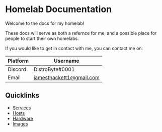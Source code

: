 # Homelab Documentation

Welcome to the docs for my homelab!

These docs will serve as both a refernce for me, and a possible place for people to start their own homelabs.

If you would like to get in contact with me, you can contact me on:

| Platform | Username                 |
| -------- | ------------------------ |
| Discord  | DistroByte#0001          |
| Email    | jamesthackett1@gmail.com |

## Quicklinks

- [Services](/services/services.md)
- [Hosts](hosts/hosts.md)
- [Hardware](hardware/hardware.md)
- [Images](images/images.md)
